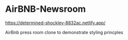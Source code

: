 # AirBNB-Newsroom

https://determined-shockley-8832ac.netlify.app/

AirBnb press room clone to demonstrate styling princples
